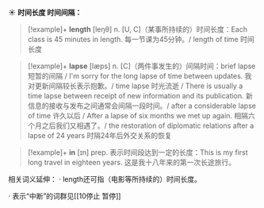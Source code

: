 ☀ <span class="category">**时间长度 时间间隔：**</span>
>[!example]+ <span class="vocabulary">**length**</span> [leŋθ] 
> <span class="definition">n. [U, C]（某事所持续的）时间长度：</span>Each class is 45 minutes in length. 每一节课为45分钟。/ length of time 时间长度
           
>[!example]+ <span class="vocabulary">**lapse**</span> [læps]
> <span class="definition">n. [C]（两件事发生的）间隔时间：</span>brief lapse 短暂的间隔 / I'm sorry for the long lapse of time between updates. 我对更新间隔较长表示抱歉。/ time lapse 时光流逝 / There is usually a time lapse between receipt of new information and its publication. 新信息的接收与发布之间通常会间隔一段时间。/ after a considerable lapse of time 许久以后 / After a lapse of six months we met up again. 相隔六个月之后我们又相遇了。/ the restoration of diplomatic relations after a lapse of 24 years 时隔24年后外交关系的恢复

>[!example]+ <span class="vocabulary">**in**</span> [ɪn] 
> <span class="definition">prep. 表示时间段达到一定的长度：</span>This is my first long travel in eighteen years. 这是我十八年来的第一次长途旅行。

相关词义延伸：
· length还可指（电影等所持续的）时间长度。

· 表示“中断”的词群见[[10停止 暂停]]
